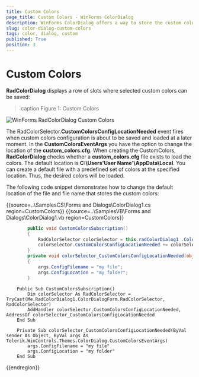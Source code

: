 ```yaml
---
title: Custom Colors
page_title: Custom Colors - WinForms ColorDialog
description: WinForms ColorDialog offers a way to store the custom colors at a specific location via the CustomColorsConfigLocationNeeded event. 
slug: color-dialog-custom-colors
tags: color, dialog, custom
published: True
position: 3 
---
```


# Custom Colors

**RadColorDialog** displays a row of slots where selected custom colors can be saved:

>caption Figure 1: Custom Colors

![WinForms RadColorDialog Custom Colors](images/color-dialog-custom-colors001.png)

The RadColorSelector.**CustomColorsConfigLocationNeeded** event fires when custom colors configuration is about to be saved and loaded at a later moment. In the **CustomColorsEventArgs** you have the option to change the location  of the **custom_colors.cfg**. When creating the CustomColors, **RadColorDialog** checks whether a **custom_colors.cfg** file exists to load the colors. The default location is **C:\Users\'User Name'\AppData\Local**. You can create a default file with a predefined set of colors at the specified location. Thus, the desired colors will be loaded. 

The following code snippet demonstrates how to change the default location of the file and file name that stores the custom colors:

{{source=..\SamplesCS\Forms and Dialogs\ColorDialog1.cs region=CustomColors}} 
{{source=..\SamplesVB\Forms and Dialogs\ColorDialog1.vb region=CustomColors}} 

````C#
        public void CustomColorsSubscription()
        {
            RadColorSelector colorSelector = this.radColorDialog1 .ColorDialogForm .RadColorSelector as RadColorSelector;
            colorSelector.CustomColorsConfigLocationNeeded += colorSelector_CustomColorsConfigLocationNeeded;
        }
        private void colorSelector_CustomColorsConfigLocationNeeded(object sender, Telerik.WinControls.Themes.ColorDialog.CustomColorsEventArgs args)
        {
            args.ConfigFilename = "my file";
            args.ConfigLocation = "my folder";
        }

````
````VB.NET
    Public Sub CustomColorsSubscription()
        Dim colorSelector As RadColorSelector = TryCast(Me.RadColorDialog1.ColorDialogForm.RadColorSelector, RadColorSelector)
        AddHandler colorSelector.CustomColorsConfigLocationNeeded, AddressOf colorSelector_CustomColorsConfigLocationNeeded
    End Sub

    Private Sub colorSelector_CustomColorsConfigLocationNeeded(ByVal sender As Object, ByVal args As Telerik.WinControls.Themes.ColorDialog.CustomColorsEventArgs)
        args.ConfigFilename = "my file"
        args.ConfigLocation = "my folder"
    End Sub

````

{{endregion}} 

